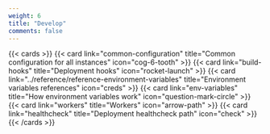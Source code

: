 ```yaml
---
weight: 6
title: "Develop"
comments: false
---
```


{{< cards >}}
  {{< card link="common-configuration" title="Common configuration for all instances" icon="cog-6-tooth" >}}
  {{< card link="build-hooks" title="Deployment hooks" icon="rocket-launch" >}}
  {{< card link="../reference/reference-environment-variables" title="Environment variables references" icon="creds" >}}
  {{< card link="env-variables" title="How environment variables work" icon="question-mark-circle" >}}
  {{< card link="workers" title="Workers" icon="arrow-path" >}}
  {{< card link="healthcheck" title="Deployment healthcheck path" icon="check" >}}
{{< /cards >}}
